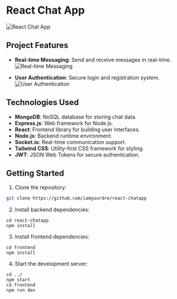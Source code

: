 # React Chat App
![React Chat App](https://i.ibb.co.com/TYLnsdH/image.png)

## Project Features

- **Real-time Messaging**: Send and receive messages in real-time.
![Real-time Messaging](https://i.ibb.co.com/RgJMjmH/image.png)

- **User Authentication**: Secure login and registration system.
![User Authentication](https://i.ibb.co.com/xMgMQGd/image.png)

## Technologies Used

- **MongoDB**: NoSQL database for storing chat data.
- **Express.js**: Web framework for Node.js.
- **React**: Frontend library for building user interfaces.
- **Node.js**: Backend runtime environment.
- **Socket.io**: Real-time communication support.
- **Tailwind CSS**: Utility-first CSS framework for styling.
- **JWT**: JSON Web Tokens for secure authentication.

## Getting Started

1. Clone the repository:
  ```bash
  git clone https://github.com/iamyourdre/react-chatapp
  ```
2. Install backend dependencies:
  ```
  cd react-chatapp
  npm install
  ```
3. Install frontend dependencies:
  ```
  cd frontend
  npm install
  ```
4. Start the development server:
  ```
  cd ../
  npm start
  cd frontend
  npm run dev
  ```